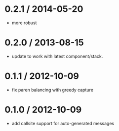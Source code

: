 
0.2.1 / 2014-05-20
==================

 * more robust

0.2.0 / 2013-08-15 
==================

 * update to work with latest component/stack.

0.1.1 / 2012-10-09 
==================

  * fix paren balancing with greedy capture

0.1.0 / 2012-10-09 
==================

  * add callsite support for auto-generated messages
